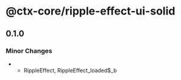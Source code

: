 # @ctx-core/ripple-effect-ui-solid

## 0.1.0
### Minor Changes

- - RippleEffect, RippleEffect_loaded\$\_b
